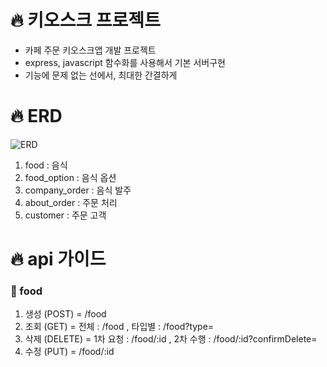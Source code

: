 # 🔥 키오스크 프로젝트

- 카페 주문 키오스크앱 개발 프로젝트
- express, javascript 함수화를 사용해서 기본 서버구현
- 기능에 문제 없는 선에서, 최대한 간결하게

# 🔥 ERD

![ERD](https://ifh.cc/g/Qn26oX.png)

1. food : 음식
2. food_option : 음식 옵션
3. company_order : 음식 발주
4. about_order : 주문 처리
5. customer : 주문 고객

# 🔥 api 가이드

### 🧋 food

1. 생성 (POST) = /food
2. 조회 (GET) = 전체 : /food , 타입별 : /food?type=
3. 삭제 (DELETE) = 1차 요청 : /food/:id , 2차 수행 : /food/:id?confirmDelete=
4. 수정 (PUT) = /food/:id

###
